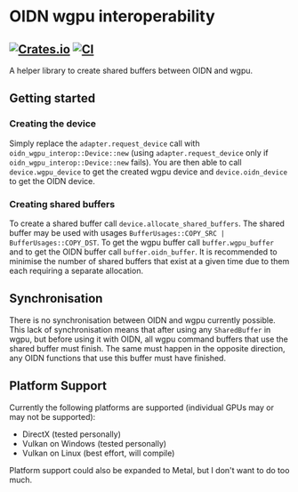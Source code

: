 # OIDN wgpu interoperability


[![Crates.io](https://img.shields.io/crates/v/oidn-wgpu-interop.svg)](https://crates.io/crates/oidn-wgpu-interop)
[![CI](https://github.com/Vecvec/oidn-wgpu-interop/actions/workflows/ci.yml/badge.svg)](https://github.com/Vecvec/oidn-wgpu-interop/actions/workflows/ci.yml)
---

A helper library to create shared buffers between OIDN and
wgpu. 

## Getting started

### Creating the device

Simply replace the `adapter.request_device` call with
`oidn_wgpu_interop::Device::new` (using
`adapter.request_device` only if
`oidn_wgpu_interop::Device::new` fails). You are then able
to call `device.wgpu_device` to get the created wgpu device
and `device.oidn_device` to get the OIDN device.

### Creating shared buffers

To create a shared buffer call
`device.allocate_shared_buffers`. The shared buffer may be
used with usages
`BufferUsages::COPY_SRC | BufferUsages::COPY_DST`. To get
the wgpu buffer call `buffer.wgpu_buffer` and to get the
OIDN buffer call `buffer.oidn_buffer`. It is recommended to
minimise the number of shared buffers that exist at a given
time due to them each requiring a separate allocation.

## Synchronisation

There is no synchronisation between OIDN and wgpu currently
possible. This lack of synchronisation means that after
using any `SharedBuffer` in wgpu, but before using it with
OIDN, all wgpu command buffers that use the shared buffer
must finish. The same must happen in the opposite direction,
any OIDN functions that use this buffer must have finished.

## Platform Support

Currently the following platforms are supported (individual GPUs may or may not be supported):
- DirectX (tested personally)
- Vulkan on Windows (tested personally)
- Vulkan on Linux (best effort, will compile)

Platform support could also be expanded to Metal, but I don't want to do too much.